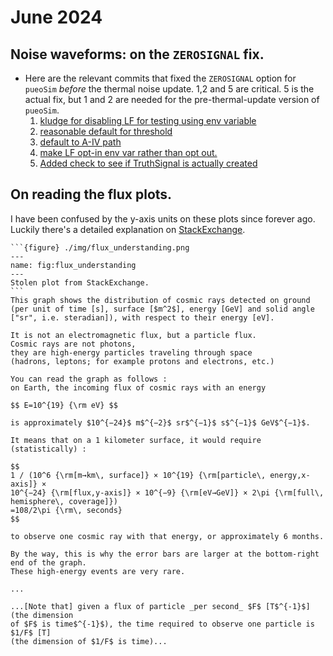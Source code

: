 # June 2024

## Noise waveforms: on the `ZEROSIGNAL` fix.

- Here are the relevant commits that fixed the `ZEROSIGNAL` option for `pueoSim`
  _before_ the thermal noise update. 1,2 and 5 are critical. 5 is the actual fix,
  but 1 and 2 are needed for the pre-thermal-update version of `pueoSim`.
    1. [kludge for disabling LF for testing using env variable](https://github.com/PUEOCollaboration/pueoSim/commit/18e358cf06f2410b655ce5baa04369da63deee55)
    1. [reasonable default for threshold](https://github.com/PUEOCollaboration/pueoSim/commit/26dbed14e497fc4a1b4153975a9f13f4bb5da5fd)
    1. [default to A-IV path](https://github.com/PUEOCollaboration/pueoSim/commit/a90239fdc2468932163ac0515a44930218b5120e)
    1. [make LF opt-in env var rather than opt out.](https://github.com/PUEOCollaboration/pueoSim/commit/0be5dccf03d462cbd768e2b2ab78673b8101aec5)
    1. [Added check to see if TruthSignal is actually created](https://github.com/PUEOCollaboration/pueoSim/commit/562fe7f9d810ac1ccdfdff79f1b524ebf48c5ee5)


## On reading the flux plots.

I have been confused by the y-axis units on these plots since forever ago.
Luckily there's a detailed explanation on [StackExchange](https://physics.stackexchange.com/questions/740471/understanding-the-graph-of-cosmic-rays-flux).




````{dropdown} In case that post gets taken down, here is User Gonstasp's reply to OP's question.
```{figure} ./img/flux_understanding.png
---
name: fig:flux_understanding
---
Stolen plot from StackExchange.
```
This graph shows the distribution of cosmic rays detected on ground 
(per unit of time [s], surface [$m^2$], energy [GeV] and solid angle 
["sr", i.e. steradian]), with respect to their energy [eV].

It is not an electromagnetic flux, but a particle flux. 
Cosmic rays are not photons, 
they are high-energy particles traveling through space 
(hadrons, leptons; for example protons and electrons, etc.)

You can read the graph as follows : 
on Earth, the incoming flux of cosmic rays with an energy 

$$ E=10^{19} {\rm eV} $$

is approximately $10^{−24}$ m$^{−2}$ sr$^{−1}$ s$^{−1}$ GeV$^{−1}$.

It means that on a 1 kilometer surface, it would require (statistically) :

$$
1 / (10^6 {\rm[m→km\, surface]} × 10^{19} {\rm[particle\, energy,x-axis]} ×
10^{−24} {\rm[flux,y-axis]} × 10^{−9} {\rm[eV→GeV]} × 2\pi {\rm[full\, hemisphere\, coverage]}) 
=108/2\pi {\rm\, seconds}
$$

to observe one cosmic ray with that energy, or approximately 6 months.

By the way, this is why the error bars are larger at the bottom-right end of the graph.
These high-energy events are very rare.

...

...[Note that] given a flux of particle _per second_ $F$ [T$^{-1}$] (the dimension
of $F$ is time$^{-1}$), the time required to observe one particle is $1/F$ [T]
(the dimension of $1/F$ is time)...
````
